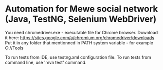 # Automation for Mewe social network (Java, TestNG, Selenium WebDriver)

You need chromedriver.exe - executable file for Chrome browser. Download it here: https://sites.google.com/a/chromium.org/chromedriver/downloads
Put it in any folder that mentionned in PATH system variable - for example C://Tools

To run tests from IDE, use testng.xml configuration file. 
To run tests from command line, use 'mvn test' command.